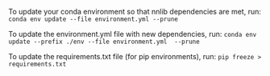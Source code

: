 To update your conda environment so that nnlib dependencies are met, run:
`conda env update --file environment.yml --prune
`

To update the environment.yml file with new dependencies, run:
`conda env update --prefix ./env --file environment.yml  --prune`


To update the requirements.txt file (for pip environments), run: `pip freeze > requirements.txt`